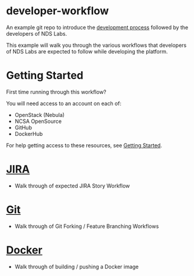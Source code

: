 # developer-workflow
An example git repo to introduce the [development process](https://opensource.ncsa.illinois.edu/confluence/display/NDS/Developer+Workflows) followed by the developers of NDS Labs.

This example will walk you through the various workflows that developers of NDS Labs are expected to follow while developing the platform.

# Getting Started
First time running through this workflow?

You will need access to an account on each of:
* OpenStack (Nebula)
* NCSA OpenSource
* GitHub
* DockerHub

For help getting access to these resources, see [Getting Started](https://github.com/bodom0015/developer-workflow/blob/master/getting-started.md).

# [JIRA](https://opensource.ncsa.illinois.edu/confluence/display/NDS/JIRA+Workflows)
* Walk through of expected JIRA Story Workflow

# [Git](https://opensource.ncsa.illinois.edu/confluence/display/NDS/Git+Workflows)
* Walk through of Git Forking / Feature Branching Workflows

# [Docker](https://opensource.ncsa.illinois.edu/confluence/display/NDS/Docker+Workflows)
* Walk through of building / pushing a Docker image
